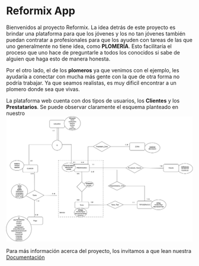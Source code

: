 # Reformix App

Bienvenidos al proyecto Reformix. La idea detrás de este proyecto es brindar una plataforma para que los jóvenes
y los no tan jóvenes también puedan contratar a profesionales para que los ayuden con tareas de las que uno generalmente
no tiene idea, como **PLOMERÍA**. Esto facilitaría el proceso que uno hace de preguntarle a todos los conocidos
si sabe de alguien que haga esto de manera honesta.

Por el otro lado, el de los **plomeros** ya que venimos con el ejemplo, les ayudaría a conectar con mucha
más gente con la que de otra forma no podría trabajar. Ya que seamos realistas, es muy dificil encontrar a un
plomero donde sea que vivas.

La plataforma web cuenta con dos tipos de usuarios, los **Clientes** y los **Prestatarios**. Se puede observar claramente el
esquema planteado en nuestro ![DER](DER.png)

Para más información acerca del proyecto, los invitamos a que lean nuestra [Documentación](docs/README.md)
